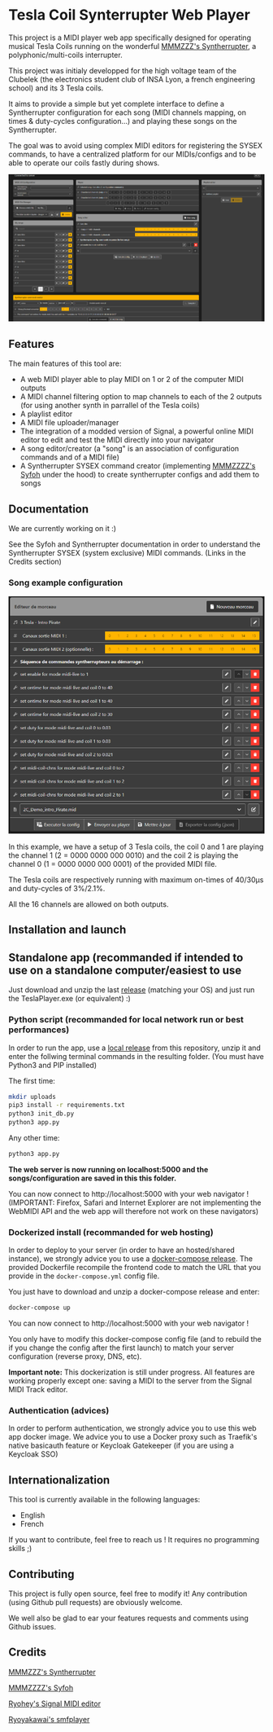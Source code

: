 # Tesla Coil Synterrupter Web Player

This project is a MIDI player web app specifically designed for operating musical Tesla Coils running on the wonderful [MMMZZZ's Syntherrupter](https://github.com/MMMZZZZ/Syntherrupter), a polyphonic/multi-coils interrupter.

This project was initialy developped for the high voltage team of the Clubelek (the electronics student club of INSA Lyon, a french engineering school) and its 3 Tesla coils.

It aims to provide a simple but yet complete interface to define a Syntherrupter configuration for each song (MIDI channels mapping, on times & duty-cycles configuration...) and playing these songs on the Syntherrupter. 

The goal was to avoid using complex MIDI editors for registering the SYSEX commands, to have a centralized platform for our MIDIs/configs and to be able to operate our coils fastly during shows.

![tesla player interface](./illustrations/interface.png "Tesla Player interface")

## Features

The main features of this tool are:
- A web MIDI player able to play MIDI on 1 or 2 of the computer MIDI outputs
- A MIDI channel filtering option to map channels to each of the 2 outputs (for using another synth in parrallel of the Tesla coils)
- A playlist editor
- A MIDI file uploader/manager
- The integration of a modded version of Signal, a powerful online MIDI editor to edit and test the MIDI directly into your navigator
- A song editor/creator (a "song" is an association of configuration commands and of a MIDI file)
- A Syntherrupter SYSEX command creator (implementing [MMMZZZZ's Syfoh](https://github.com/MMMZZZZ/Syfoh) under the hood) to create syntherrupter configs and add them to songs


## Documentation

We are currently working on it :)

See the Syfoh and Syntherrupter documentation in order to understand the Syntherrupter SYSEX (system exclusive) MIDI commands. (Links in the Credits section)

### Song example configuration

![tesla player song config example](./illustrations/example-config.png "Tesla Player song config example")

In this example, we have a setup of 3 Tesla coils, the coil 0 and 1 are playing the channel 1 (2 = 0000 0000 000 0010) and the coil 2 is playing the channel 0 (1 = 0000 0000 000 0001) of the provided MIDI file. 

The Tesla coils are respectively running with maximum on-times of 40/30µs and duty-cycles of 3%/2.1%.

All the 16 channels are allowed on both outputs.


## Installation and launch

## Standalone app (recommanded if intended to use on a standalone computer/easiest to use

Just download and unzip the last [release](https://github.com/antoinercbs/tesla-synth-web-player/releases) (matching your OS) and just run the TeslaPlayer.exe (or equivalent) :)

### Python script (recommanded for local network run or best performances)

In order to run the app, use a [local release](https://github.com/antoinercbs/tesla-synth-web-player/releases) from this repository, unzip it and enter the follwing terminal commands in the resulting folder. (You must have Python3 and PIP installed)

The first time:
```bash
mkdir uploads
pip3 install -r requirements.txt
python3 init_db.py
python3 app.py
```

Any other time:
```bash
python3 app.py
```

**The web server is now running on localhost:5000 and the songs/configuration are saved in this this folder.**

You can now connect to http://localhost:5000 with your web navigator ! (IMPORTANT: Firefox, Safari and Internet Explorer are not implementing the WebMIDI API and the web app will therefore not work on these navigators)

### Dockerized install (recommanded for web hosting)

In order to deploy to your server (in order to have an hosted/shared instance), we strongly advice you to use a [docker-compose release](https://github.com/antoinercbs/tesla-synth-web-player/releases). The provided Dockerfile recompile the frontend code to match the URL that you provide in the `docker-compose.yml` config file.

You just have to download and unzip a docker-compose release and enter:
```bash
docker-compose up
```

You can now connect to http://localhost:5000 with your web navigator ! 

You only have to modify this docker-compose config file (and to rebuild the if you change the config after the first launch) to match your server configuration (reverse proxy, DNS, etc).

**Important note:** This dockerization is still under progress. All features are working properly except one: saving a MIDI to the server from the Signal MIDI Track editor.


### Authentication (advices)

In order to perform authentication, we strongly advice you to use this web app docker image. We advice you to use a Docker proxy such as Traefik's native basicauth feature or Keycloak Gatekeeper (if you are using a Keycloak SSO)


## Internationalization

This tool is currently available in the following languages:
- English
- French

If you want to contribute, feel free to reach us ! It requires no programming skills ;)

## Contributing

This project is fully open source, feel free to modify it! Any contribution (using Github pull requests) are obviously welcome.

We well also be glad to ear your features requests and comments using Github issues.

## Credits

[MMMZZZ's Syntherrupter](https://github.com/MMMZZZZ/Syntherrupter)

[MMMZZZZ's Syfoh](https://github.com/MMMZZZZ/Syfoh)

[Ryohey's Signal MIDI editor](https://github.com/ryohey/signal)

[Ryoyakawai's smfplayer](https://github.com/ryoyakawai/smfplayer)
